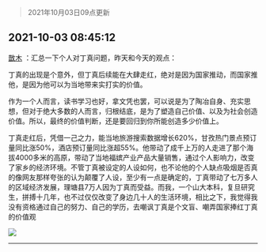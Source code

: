 > 2021年10月03日09点更新
<link rel="stylesheet" href="https://cdn.jsdelivr.net/gh/taotie6/sampleJSON@main/css/photo_show.css">
<meta name="referrer" content="no-referrer" />


 ## 2021-10-03 08:45:12 

 [㪚木](https://www.coolapk.com/feed/30426046?shareKey=MTc3OWIyOWE3MTZiNjE1OTBjOGM~) ：汇总一下个人对丁真问题，昨天和今天的观点：

丁真的出现是个意外，但丁真后续能在大肆走红，绝对是因为国家推动，而国家推他，是因为他可以为当地带来实打实的价值。

作为一个人而言，读书学习也好，拿文凭也罢，可以说是为了陶冶自身、充实思想，但对于绝大多数的人而言，归根结底<!--break-->，是为了塑造自己价值、以及为社会创造价值。所以，最终的价值判断，还是要回归到你所能创造多少价值上。

丁真走红后，凭借一己之力，能当地旅游搜索数据增长620%，甘孜热门景点预订量同比涨50%，酒店预订量同比涨超55%。他带动了成千上万的人走进了那个海拔4000多米的高原，带动了当地福嫔产业产品大量销售，通过个人影响力，改变了家乡的经济环境。不管丁真被设定的人设如何，也不论他的个人缺点吸烟是否真的像网友那样夸张的认为颠覆了人设，至少有一点是确定的，丁真带动了七万多人的区域经济发展，理塘县7万人因为丁真而受益。而我，一个山大本科，复旦研究生，拼搏十几年，也不过仅仅改变了身边几十人的生活环境，相比之下，我觉得我没有资格通过自己的努力、自己的学历，去嘲讽丁真是个文盲、嘲弄国家捧红丁真的价值观 

<div class="album">
<img class="img-item" src="http://image.coolapk.com/feed/2021/1003/08/1081091_7f8077ce_1910_9779@1440x4247.jpeg" />
</div>

 ------- 

